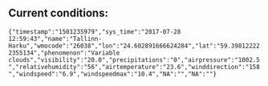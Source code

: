 ## Current conditions: 
 ``` {"timestamp":"1501235979","sys_time":"2017-07-28 12:59:43","name":"Tallinn-Harku","wmocode":"26038","lon":"24.602891666624284","lat":"59.398122222355134","phenomenon":"Variable clouds","visibility":"20.0","precipitations":"0","airpressure":"1002.5","relativehumidity":"56","airtemperature":"23.6","winddirection":"158","windspeed":"6.9","windspeedmax":"10.4","NA":"","NA":""} ```
